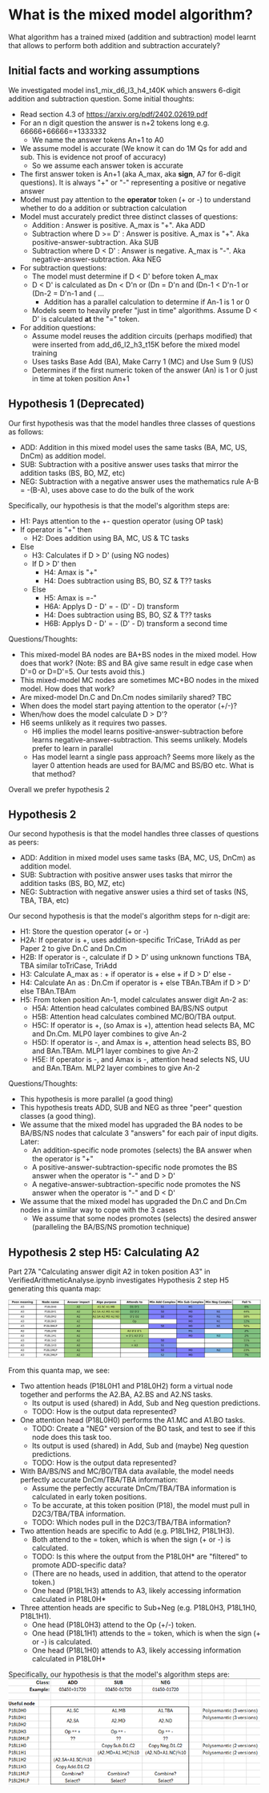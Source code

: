 # What is the mixed model algorithm?
What algorithm has a trained mixed (addition and subtraction) model learnt that allows to perform both addition and subtraction accurately?

## Initial facts and working assumptions
We investigated model ins1_mix_d6_l3_h4_t40K which answers 6-digit addition and subtraction question. Some initial thoughts:
- Read section 4.3 of https://arxiv.org/pdf/2402.02619.pdf
- For an n digit question the answer is n+2 tokens long e.g. 66666+66666=+1333332
  - We name the answer tokens An+1 to A0 
- We assume model is accurate (We know it can do 1M Qs for add and sub. This is evidence not proof of accuracy)
  - So we assume each answer token is accurate    
- The first answer token is An+1 (aka A_max, aka **sign**, A7 for 6-digit questions). It is always "+" or "-" representing a positive or negative answer
- Model must pay attention to the **operator** token (+ or -) to understand whether to do a addition or subtraction calculation
- Model must accurately predict three distinct classes of questions:
  - Addition : Answer is positive. A_max is "+". Aka ADD
  - Subtraction where D >= D' : Answer is positive. A_max is "+". Aka positive-answer-subtraction. Aka SUB 
  - Subtraction where D < D' : Answer is negative. A_max is "-". Aka negative-answer-subtraction. Aka NEG
- For subtraction questions:
  - The model must determine if D < D' before token A_max
  - D < D' is calculated as Dn < D'n or (Dn = D'n and (Dn-1 < D'n-1 or (Dn-2 = D'n-1 and ( ...
    - Addition has a parallel calculation to determine if An-1 is 1 or 0 
  - Models seem to heavily prefer "just in time" algorithms. Assume D < D' is calculated **at** the "=" token.   
- For addition questions:
  - Assume model reuses the addition circuits (perhaps modified) that were inserted from add_d6_l2_h3_t15K before the mixed model training
  - Uses tasks Base Add (BA), Make Carry 1 (MC) and Use Sum 9 (US)
  - Determines if the first numeric token of the answer (An) is 1 or 0 just in time at token position An+1

## Hypothesis 1 (Deprecated)
Our first hypothesis was that the model handles three classes of questions as follows:
- ADD: Addition in this mixed model uses the same tasks (BA, MC, US, DnCm) as addition model.
- SUB: Subtraction with a positive answer uses tasks that mirror the addition tasks (BS, BO, MZ, etc)
- NEG: Subtraction with a negative answer uses the mathematics rule A-B = -(B-A), uses above case to do the bulk of the work 

Specifically, our hypothesis is that the model's algorithm steps are:
- H1: Pays attention to the +- question operator (using OP task)
- If operator is "+" then
  - H2: Does addition using BA, MC, US & TC tasks
- Else
  - H3: Calculates if D > D' (using NG nodes)
  - If D > D' then
    - H4: Amax is "+"
    - H4: Does subtraction using BS, BO, SZ & T?? tasks
  - Else
    - H5: Amax is =-"
    - H6A: Applys D - D' = - (D' - D) transform
    - H4: Does subtraction using BS, BO, SZ & T?? tasks
    - H6B: Applys D - D' = - (D' - D) transform a second time

Questions/Thoughts:
- This mixed-model BA nodes are BA+BS nodes in the mixed model. How does that work? (Note: BS and BA give same result in edge case when D'=0 or D=D'=5. Our tests avoid this.)
- This mixed-model MC nodes are sometimes MC+BO nodes in the mixed model. How does that work?
- Are mixed-model Dn.C and Dn.Cm nodes similarily shared? TBC
- When does the model start paying attention to the operator (+/-)?
- When/how does the model calculate D > D'?
- H6 seems unlikely as it requires two passes.
  - H6 implies the model learns positive-answer-subtraction before learns negative-answer-subtraction. This seems unlikely. Models prefer to learn in parallel
  - Has model learnt a single pass approach? Seems more likely as the layer 0 attention heads are used for BA/MC and BS/BO etc. What is that method?

Overall we prefer hypothesis 2    

## Hypothesis 2
Our second hypothesis is that the model handles three classes of questions as peers:
- ADD: Addition in mixed model uses same tasks (BA, MC, US, DnCm) as addition model.
- SUB: Subtraction with positive answer uses tasks that mirror the addition tasks (BS, BO, MZ, etc)
- NEG: Subtraction with negative answer usies a third set of tasks (NS, TBA, TBA, etc)

Our second hypothesis is that the model's algorithm steps for n-digit are:
- H1: Store the question operator (+ or -)
- H2A: If operator is +, uses addition-specific TriCase, TriAdd as per Paper 2 to give Dn.C and Dn.Cm
- H2B: If operator is -, calculate if D > D' using unknown functions TBA, TBA similar toTriCase, TriAdd
- H3: Calculate A_max as : + if operator is + else + if D > D' else -
- H4: Calculate An as : Dn.Cm if operator is + else TBAn.TBAm if D > D' else TBAn.TBAm
- H5: From token position An-1, model calculates answer digit An-2 as:
  - H5A: Attention head calculates combined BA/BS/NS output
  - H5B: Attention head calculates combined MC/BO/TBA output.
  - H5C: If operator is +, (so Amax is +), attention head selects BA, MC and Dn.Cm. MLP0 layer combines to give An-2 
  - H5D: If operator is -, and Amax is +, attention head selects BS, BO and BAn.TBAm. MLP1 layer combines to give An-2
  - H5E: If operator is -, and Amax is -, attention head selects NS, UU and BAn.TBAm. MLP2 layer combines to give An-2
   
Questions/Thoughts:
- This hypothesis is more parallel (a good thing)
- This hypothesis treats ADD, SUB and NEG as three "peer" question classes (a good thing).
- We assume that the mixed model has upgraded the BA nodes to be BA/BS/NS nodes that calculate 3 "answers" for each pair of input digits. Later:
  - An addition-specific node promotes (selects) the BA answer when the operator is "+"
  - A positive-answer-subtraction-specific node promotes the BS answer when the operator is "-" and D > D'
  - A negative-answer-subtraction-specific node promotes the NS answer when the operator is "-" and D < D'
- We assume that the mixed model has upgraded the Dn.C and Dn.Cm nodes in a similar way to cope with the 3 cases
  - We assume that some nodes promotes (selects) the desired answer (paralleling the BA/BS/NS promotion technique)

## Hypothesis 2 step H5: Calculating A2
Part 27A "Calculating answer digit A2 in token position A3" in VerifiedArithmeticAnalyse.ipynb investigates Hypothesis 2 step H5 generating this quanta map:

![A2QuantaMap](./assets/ins1_mix_d6_l3_h4_t40K_s372001QuantaAtP18.svg?raw=true "A2 Quanta Map")

From this quanta map, we see:
- Two attention heads (P18L0H1 and P18L0H2) form a virtual node together and performs the A2.BA, A2.BS and A2.NS tasks.
  - Its output is used (shared) in Add, Sub and Neg question predictions.
  - TODO: How is the output data represented?   
- One attention head (P18L0H0) performs the A1.MC and A1.BO tasks.
  - TODO: Create a "NEG" version of the BO task, and test to see if this node does this task too. 
  - Its output is used (shared) in Add, Sub and (maybe) Neg question predictions.
  - TODO: How is the output data represented?
- With BA/BS/NS and MC/BO/TBA data available, the model needs perfectly accurate DnCm/TBA/TBA information:
  - Assume the perfectly accurate DnCm/TBA/TBA information is calculated in early token positions.    
  - To be accurate, at this token position (P18), the model must pull in D2C3/TBA/TBA information.
  - TODO: Which nodes pull in the D2C3/TBA/TBA information?    
- Two attention heads are specific to Add (e.g. P18L1H2, P18L1H3).
  - Both attend to the = token, which is when the sign (+ or -) is calculated.
  - TODO: Is this where the output from the P18L0H* are "filtered" to promote ADD-specific data?
  - (There are no heads, used in addition, that attend to the operator token.)
  - One head (P18L1H3) attends to A3, likely accessing information calculated in P18L0H*
- Three attention heads are specific to Sub+Neg (e.g. P18L0H3, P18L1H0, P18L1H1).
  - One head (P18L0H3) attend to the Op (+/-) token.
  - One head (P18L1H1) attends to the = token, which is when the sign (+ or -) is calculated.
  - One head (P18L1H0) attends to A3, likely accessing information calculated in P18L0H*

Specifically, our hypothesis is that the model's algorithm steps are:
![Hypo2_A2Calc](./assets/Hypothesis2_A2_Calc.png?raw=true "Hypothesis2 A2 Calc")
